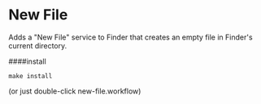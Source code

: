 New File
=====

Adds a "New File" service to Finder that creates an empty file in Finder's current directory.

####install

    make install

(or just double-click new-file.workflow)
